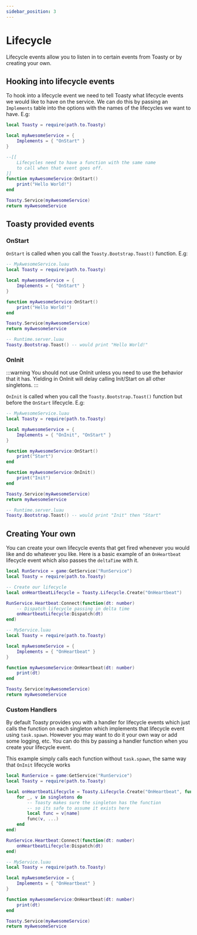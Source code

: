 ```yaml
---
sidebar_position: 3
---
```


# Lifecycle

Lifecycle events allow you to listen in to certain events from Toasty or by creating your own.

## Hooking into lifecycle events

To hook into a lifecycle event we need to tell Toasty what lifecycle events we would like to have on the service. We can do this by passing an `Implements` table into the options with the names of the lifecycles we want to have. E.g:

```lua
local Toasty = require(path.to.Toasty)

local myAwesomeService = {
	Implements = { "OnStart" }
}

--[[
	Lifecycles need to have a function with the same name
	to call when that event goes off.
]]
function myAwesomeService:OnStart()
	print("Hello World!")
end

Toasty.Service(myAwesomeService)
return myAwesomeService
```

## Toasty provided events

### OnStart

`OnStart` is called when you call the `Toasty.Bootstrap.Toast()` function. E.g:

```lua
-- MyAwesomeService.luau
local Toasty = require(path.to.Toasty)

local myAwesomeService = {
	Implements = { "OnStart" }
}

function myAwesomeService:OnStart()
	print("Hello World!")
end

Toasty.Service(myAwesomeService)
return myAwesomeService

-- Runtime.server.luau
Toasty.Bootstrap.Toast() -- would print "Hello World!"
```

### OnInit

:::warning
You should not use OnInit unless you need to use the behavior that it has. Yielding in OnInit will delay calling Init/Start on all other singletons.
:::

`OnInit` is called when you call the `Toasty.Bootstrap.Toast()` function but before the `OnStart` lifecycle. E.g:

```lua
-- MyAwesomeService.luau
local Toasty = require(path.to.Toasty)

local myAwesomeService = {
	Implements = { "OnInit", "OnStart" }
}

function myAwesomeService:OnStart()
	print("Start")
end

function myAwesomeService:OnInit()
	print("Init")
end

Toasty.Service(myAwesomeService)
return myAwesomeService

-- Runtime.server.luau
Toasty.Bootstrap.Toast() -- would print "Init" then "Start"
```

## Creating Your own

You can create your own lifecycle events that get fired whenever you would like and do whatever you like. Here is a basic example of an `OnHeartbeat` lifecycle event which also passes the `deltaTime` with it.

```lua
local RunService = game:GetService("RunService")
local Toasty = require(path.to.Toasty)

-- Create our lifecycle
local onHeartbeatLifecycle = Toasty.Lifecycle.Create("OnHeartbeat")

RunService.Heartbeat:Connect(function(dt: number)
	-- Dispatch lifecycle passing in delta time
	onHeartbeatLifecycle:Dispatch(dt)
end)

-- MyService.luau
local Toasty = require(path.to.Toasty)

local myAwesomeService = {
	Implements = { "OnHeartbeat" }
}

function myAwesomeService:OnHeartbeat(dt: number)
	print(dt)
end

Toasty.Service(myAwesomeService)
return myAwesomeService
```

### Custom Handlers

By default Toasty provides you with a handler for lifecycle events which just calls the function on each singleton which implements that lifecycle event using `task.spawn`. However you may want to do it your own way or add some logging, etc. You can do this by passing a handler function when you create your lifecycle event.

This example simply calls each function without `task.spawn`, the same way that `OnInit` lifecycle works
```lua
local RunService = game:GetService("RunService")
local Toasty = require(path.to.Toasty)

local onHeartbeatLifecycle = Toasty.Lifecycle.Create("OnHeartbeat", function(singletons, name: string, ...: any)
	for _, v in singletons do
		-- Toasty makes sure the singleton has the function
		-- so its safe to assume it exists here
		local func = v[name]
		func(v, ...)
	end
end)

RunService.Heartbeat:Connect(function(dt: number)
	onHeartbeatLifecycle:Dispatch(dt)
end)

-- MyService.luau
local Toasty = require(path.to.Toasty)

local myAwesomeService = {
	Implements = { "OnHeartbeat" }
}

function myAwesomeService:OnHeartbeat(dt: number)
	print(dt)
end

Toasty.Service(myAwesomeService)
return myAwesomeService
```
